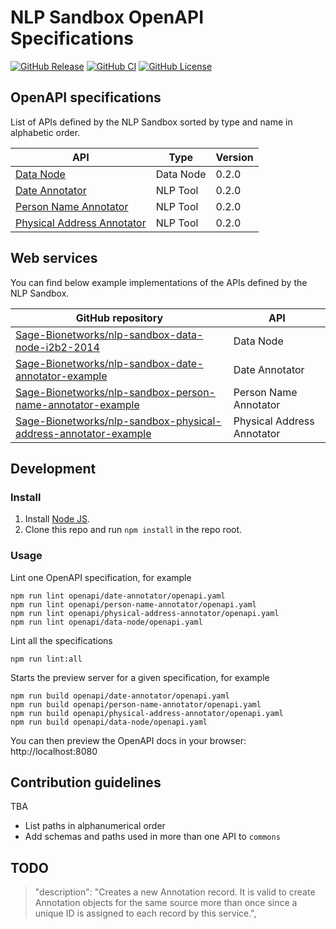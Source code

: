 # NLP Sandbox OpenAPI Specifications

[![GitHub Release](https://img.shields.io/github/release/Sage-Bionetworks/nlp-sandbox-schemas.svg?include_prereleases&color=94398d&labelColor=555555&logoColor=ffffff&style=for-the-badge&logo=github)](https://github.com/Sage-Bionetworks/nlp-sandbox-schemas/releases)
[![GitHub CI](https://img.shields.io/github/workflow/status/Sage-Bionetworks/nlp-sandbox-schemas/ci.svg?color=94398d&labelColor=555555&logoColor=ffffff&style=for-the-badge&logo=github)](https://github.com/Sage-Bionetworks/nlp-sandbox-schemas)
[![GitHub License](https://img.shields.io/github/license/Sage-Bionetworks/nlp-sandbox-schemas.svg?color=94398d&labelColor=555555&logoColor=ffffff&style=for-the-badge&logo=github)](https://github.com/Sage-Bionetworks/nlp-sandbox-schemas)

## OpenAPI specifications

List of APIs defined by the NLP Sandbox sorted by type and name in alphabetic
order.

| API | Type | Version |
|---|---|---|
| [Data Node](/openapi/data-node) | Data Node | 0.2.0 |
| [Date Annotator](/openapi/date-annotator) | NLP Tool | 0.2.0 |
| [Person Name Annotator](/openapi/person-name-annotator) | NLP Tool | 0.2.0 |
| [Physical Address Annotator](/openapi/physical-address-annotator) | NLP Tool | 0.2.0 |

## Web services

You can find below example implementations of the APIs defined by the NLP Sandbox.

| GitHub repository | API |
|---|---|
| [Sage-Bionetworks/nlp-sandbox-data-node-i2b2-2014](https://github.com/Sage-Bionetworks/nlp-sandbox-data-node-i2b2-2014) | Data Node |
| [Sage-Bionetworks/nlp-sandbox-date-annotator-example](https://github.com/Sage-Bionetworks/nlp-sandbox-date-annotator-example) | Date Annotator |
| [Sage-Bionetworks/nlp-sandbox-person-name-annotator-example](https://github.com/Sage-Bionetworks/nlp-sandbox-person-name-annotator-example) | Person Name Annotator |
| [Sage-Bionetworks/nlp-sandbox-physical-address-annotator-example](https://github.com/Sage-Bionetworks/nlp-sandbox-physical-address-annotator-example) | Physical Address Annotator |

## Development

### Install

1. Install [Node JS](https://nodejs.org/).
2. Clone this repo and run `npm install` in the repo root.

### Usage

Lint one OpenAPI specification, for example

    npm run lint openapi/date-annotator/openapi.yaml
    npm run lint openapi/person-name-annotator/openapi.yaml
    npm run lint openapi/physical-address-annotator/openapi.yaml
    npm run lint openapi/data-node/openapi.yaml

Lint all the specifications

    npm run lint:all

Starts the preview server for a given specification, for example

    npm run build openapi/date-annotator/openapi.yaml
    npm run build openapi/person-name-annotator/openapi.yaml
    npm run build openapi/physical-address-annotator/openapi.yaml
    npm run build openapi/data-node/openapi.yaml

You can then preview the OpenAPI docs in your browser: http://localhost:8080

## Contribution guidelines

TBA

- List paths in alphanumerical order
- Add schemas and paths used in more than one API to `commons`

## TODO

> "description": "Creates a new Annotation record. It is valid to create Annotation objects for the same source more than once since a unique ID is assigned to each record by this service.",

<!-- Definitions -->

[data_node_yaml]: https://Sage-Bionetworks.github.io//nlp-sandbox-schemas/data-node/develop/openapi.yaml
[data_node_json]: https://Sage-Bionetworks.github.io//nlp-sandbox-schemas/data-node/develop/openapi.json
[data_node_html]: https://Sage-Bionetworks.github.io//nlp-sandbox-schemas/data-node/develop/docs/index.html